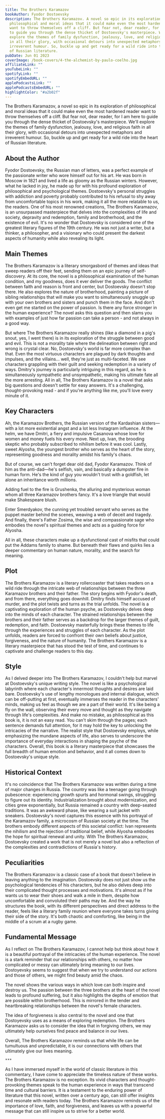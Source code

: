 ```yaml
---
title: The Brothers Karamazov
bookAuthor: Fyodor Dostoevsky
description: The Brothers Karamazov. A novel so epic in its exploration of
  philosophical and moral ideas that it could make even the most hardened reader
  want to throw themselves off a cliff. But fear not, dear reader, for I am here
  to guide you through the dense thicket of Dostoevsky's masterpiece. We'll
  explore the themes of family dysfunction, jealousy, love, and religious faith
  in all their glory, with occasional detours into unexpected metaphors and
  irreverent humour. So, buckle up and get ready for a wild ride into the heart
  of Russian literature.
pubDate: Jun 01 2023
coverImage: /book-covers/4-the-alchemist-by-paulo-coelho.jpg
affiliateLink: ""
youTubeLink: ""
spotifyLink: ""
spotifyEmbedURL: ""
applePodcastsLink: ""
applePodcastsEmbedURL: ""
highlightColor: "#a2b02f"
---
```


The Brothers Karamazov, a novel so epic in its exploration of philosophical and moral ideas that it could make even the most hardened reader want to throw themselves off a cliff. But fear not, dear reader, for I am here to guide you through the dense thicket of Dostoevsky's masterpiece. We'll explore the themes of family dysfunction, jealousy, love, and religious faith in all their glory, with occasional detours into unexpected metaphors and irreverent humour. So, buckle up and get ready for a wild ride into the heart of Russian literature.

## About the Author

Fyodor Dostoevsky, the Russian man of letters, was a perfect example of the passionate writer who wore himself out for his art. He was born in Moscow in 1821 and lived a life as gloomy as the Russian winters. However, what he lacked in joy, he made up for with his profound exploration of philosophical and psychological themes. Dostoevsky's personal struggles with addiction and poverty probably contributed to his refusal to shy away from uncomfortable topics in his work, making it all the more relatable to us, the readers. One of his most renowned creations, The Brothers Karamazov, is an unsurpassed masterpiece that delves into the complexities of life and society, depravity and redemption, family and brotherhood, and the existence of evil. It's no wonder that Dostoevsky is considered one of the greatest literary figures of the 19th century. He was not just a writer, but a thinker, a philosopher, and a visionary who could present the darkest aspects of humanity while also revealing its light.

## Main Themes

The Brothers Karamazov is a literary smorgasbord of themes and ideas that sweep readers off their feet, sending them on an epic journey of self-discovery. At its core, the novel is a philosophical examination of the human condition, and my goodness, does it ever deliver the goods. The conflict between faith and reason is front and center, but Dostoevsky doesn't stop there. He also explores the nature of brotherhood, painting a picture of sibling relationships that will make you want to simultaneously snuggle up with your own brothers and sisters and punch them in the face. And don't even get me started on the power of passion. Is there any force stronger in the human experience? The novel asks this question and then slams you with examples of just how far passion can take a person - and not always in a good way.

But where The Brothers Karamazov really shines (like a diamond in a pig's snout, yes, I went there) is in its exploration of the struggle between good and evil. This is not a morality tale where the delineation between right and wrong is crystal clear. No, Dostoevsky's world is far more complex than that. Even the most virtuous characters are plagued by dark thoughts and impulses, and the villains... well, they're just as multi-faceted. We see characters grappling with their guilt and seeking redemption in a variety of ways. Dmitry's journey is particularly intriguing in this regard, as he is simultaneously sympathetic and unsympathetic, making his ultimate fate all the more arresting. All in all, The Brothers Karamazov is a novel that asks big questions and doesn't settle for easy answers. It's a challenging, thought-provoking read - and if you're anything like me, you'll love every minute of it.

## Key Characters

Ah, the Karamazov Brothers, the Russian version of the Kardashian sisters—with a lot more existential angst and a lot less Instagram influence. At the helm, we have Dmitri, a fiery and impulsive Casanova whose love for women and money fuels his every move. Next up, Ivan, the brooding skeptic who probably subscribed to nihilism before it was cool. Lastly, sweet Alyosha, the youngest brother who serves as the heart of the story, representing goodness and morality amidst his family's chaos.

But of course, we can't forget dear old dad, Fyodor Karamazov. Think of him as the anti-dad—he's selfish, vain, and basically a dumpster fire in human form. He's the kind of guy you wouldn't trust with a goldfish, let alone an inheritance worth millions.

Adding fuel to the fire is Grushenka, the alluring and mysterious woman whom all three Karamazov brothers fancy. It's a love triangle that would make Shakespeare blush.

Enter Smerdyakov, the cunning yet troubled servant who serves as the puppet master behind the scenes, weaving a web of deceit and tragedy. And finally, there's Father Zosima, the wise and compassionate sage who embodies the novel's spiritual themes and acts as a guiding force for Alyosha.

All in all, these characters make up a dysfunctional cast of misfits that could put the Addams family to shame. But beneath their flaws and quirks lies a deeper commentary on human nature, morality, and the search for meaning.

## Plot

The Brothers Karamazov is a literary rollercoaster that takes readers on a wild ride through the intricate web of relationships between the three Karamazov brothers and their father. The story begins with Fyodor's death, and from there, everything goes downhill. Dmitry finds himself accused of murder, and the plot twists and turns as the trial unfolds. The novel is a captivating exploration of the human psyche, as Dostoevsky delves deep into the minds of each character. The strained relationships between the brothers and their father serves as a backdrop for the larger themes of guilt, redemption, and faith. Dostoevsky masterfully brings these themes to life through the experiences and struggles of each character. As the plot unfolds, readers are forced to confront their own beliefs about justice, forgiveness, and the nature of humanity. The Brothers Karamazov is a literary masterpiece that has stood the test of time, and continues to captivate and challenge readers to this day.

## Style

As I delved deeper into The Brothers Karamazov, I couldn't help but marvel at Dostoevsky's unique writing style. The novel is like a psychological labyrinth where each character's innermost thoughts and desires are laid bare. Dostoevsky's use of lengthy monologues and internal dialogue, which can be off-putting at first, eventually immerses the reader in the characters' minds, making us feel as though we are a part of their world. It's like being a fly on the wall, observing their every move and thought as they navigate through life's complexities. And make no mistake, as philosophical as this book is, it is not an easy read. You can't skim through the pages; each sentence demands full attention, for it may hold the key to unlocking the intricacies of the narrative. The realist style that Dostoevsky employs, while emphasizing the mundane aspects of life, also serves to underscore the importance of everyday interactions in shaping the psyche of the characters. Overall, this book is a literary masterpiece that showcases the full breadth of human emotion and behavior, and it all comes down to Dostoevsky's unique style.

## Historical Context

It's no coincidence that The Brothers Karamazov was written during a time of major changes in Russia. The country was like a teenager going through pubescence: experiencing growth spurts and hormonal swings, struggling to figure out its identity. Industrialization brought about modernization, and cities grew exponentially, but Russia remained a country with deep-seated traditions. It was an awkward phase, like wearing a suit jacket with sneakers. Dostoevsky's novel captures this essence with his portrayal of the Karamazov family, a microcosm of Russian society at the time. The brothers embody different aspects of this societal conflict: Ivan represents the nihilism and the rejection of traditional belief, while Alyosha embodies the hope for spiritual renewal and unity. With The Brothers Karamazov, Dostoevsky created a work that is not merely a novel but also a reflection of the complexities and contradictions of Russia's history.

## Peculiarities

The Brothers Karamazov is a classic case of a book that doesn't believe in leaving anything to the imagination. Dostoevsky does not just show us the psychological tendencies of his characters, but he also delves deep into their complicated thought processes and motivations. It's almost as if he wants us to wear their shoes and walk a mile in them, despite how uncomfortable and convoluted their paths may be. And the way he structures the book, with its different perspectives and direct address to the reader, feels like a literary family reunion where everyone takes turns giving their side of the story. It's both chaotic and comforting, like being in the middle of a scrum at a rugby game.

## Fundamental Message

As I reflect on The Brothers Karamazov, I cannot help but think about how it is a beautiful portrayal of the intricacies of the human experience. The novel is a stark reminder that our relationships with others, no matter how complicated or messy can ultimately bring meaning to our lives. Dostoyevsky seems to suggest that when we try to understand our actions and those of others, we might find beauty amid the chaos.

The novel shows the various ways in which love can both inspire and destroy us. The passion between the three brothers at the heart of the novel leads to profound suffering, but it also highlights the depths of emotion that are possible within brotherhood. This is mirrored in the tender and heartbreaking relationships between the novel's female characters.

The idea of forgiveness is also central to the novel and one that Dostoyevsky uses as a means of exploring redemption. The Brothers Karamazov asks us to consider the idea that in forgiving others, we may ultimately help ourselves find peace and balance in our lives.

Overall, The Brothers Karamazov reminds us that while life can be tumultuous and unpredictable, it is our connections with others that ultimately give our lives meaning.

`***`

As I have immersed myself in the world of classic literature in this commentary, I have come to appreciate the timeless nature of these works. The Brothers Karamazov is no exception. Its vivid characters and thought-provoking themes speak to the human experience in ways that transcend time and cultural barriers. It is a testament to the enduring power of literature that this novel, written over a century ago, can still offer insights and resonate with readers today. The Brothers Karamazov reminds us of the importance of love, faith, and forgiveness, and leaves us with a powerful message that can still inspire us to strive for a better world.